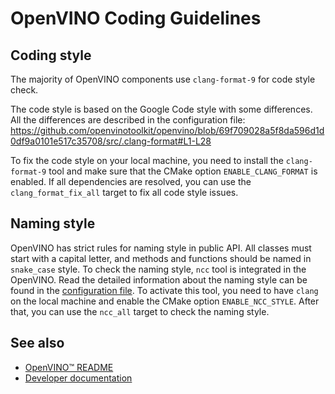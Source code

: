 # OpenVINO Coding Guidelines

## Coding style

The majority of OpenVINO components use `clang-format-9` for code style check.

The code style is based on the Google Code style with some differences. All the differences are described in the configuration file:
https://github.com/openvinotoolkit/openvino/blob/69f709028a5f8da596d1d0df9a0101e517c35708/src/.clang-format#L1-L28

To fix the code style on your local machine, you need to install the `clang-format-9` tool and make sure that the CMake option `ENABLE_CLANG_FORMAT` is enabled.
If all dependencies are resolved, you can use the `clang_format_fix_all` target to fix all code style issues.

## Naming style

OpenVINO has strict rules for naming style in public API. All classes must start with a capital letter, and methods and functions should be named in `snake_case` style.
To check the naming style, `ncc` tool is integrated in the OpenVINO. Read the detailed information about the naming style can be found in the [configuration file](../../cmake/developer_package/ncc_naming_style/openvino.style).
To activate this tool, you need to have `clang` on the local machine and enable the CMake option `ENABLE_NCC_STYLE`.
After that, you can use the `ncc_all` target to check the naming style.

## See also
 * [OpenVINO™ README](../../README.md)
 * [Developer documentation](../../docs/dev/index.md)
